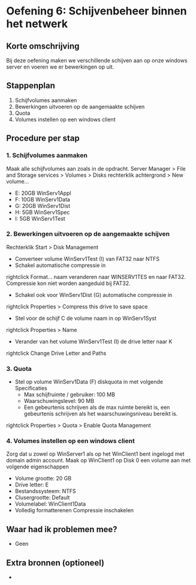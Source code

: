 # Oefening 6: Schijvenbeheer binnen het netwerk

## Korte omschrijving

Bij deze oefening maken we verschillende schijven aan op onze windows server en voeren we er bewerkingen op uit. 

## Stappenplan

1. Schijfvolumes aanmaken
2. Bewerkingen uitvoeren op de aangemaakte schijven
3. Quota
4. Volumes instellen op een windows client

## Procedure per stap

### 1. Schijfvolumes aanmaken

Maak alle schijfvolumes aan zoals in de opdracht. Server Manager > File and Storage services > Volumes > Disks rechterklik achtergrond > New volume... 

- E: 20GB WinServ1Appl
- F: 10GB WinServ1Data
- G: 20GB WinServ1Dist
- H: 5GB WinServ1Spec
- I: 5GB WinServ1Test

### 2. Bewerkingen uitvoeren op de aangemaakte schijven

Rechterklik Start > Disk Management

- Converteer volume WinServ1Test (I) van FAT32 naar NTFS
- Schakel automatische compressie in

rightclick Format... naam veranderen naar WINSERV1TES en naar FAT32. Compressie kon niet worden aangeduid bij FAT32. 

- Schakel ook voor WinServ1Dist (G) automatische compressie in

rightclick Properties > Compress this drive to save space

- Stel voor de schijf C de volume naam in op WinServ1Syst

rightclick Properties > Name

- Verander van het volume WinServ1Test (I) de drive letter naar K

rightclick Change Drive Letter and Paths

### 3. Quota

- Stel op volume WinServ1Data (F) diskquota in met volgende Specificaties
    - Max schijfruimte / gebruiker: 100 MB
    - Waarschuwingslevel: 90 MB
    - Een gebeurtenis schrijven als de max ruimte bereikt is, een gebeurtenis schrijven als het waarschuwingsniveau bereikt is.

rightclick Properties > Quota > Enable Quota Management

### 4. Volumes instellen op een windows client

Zorg dat u zowel op WinServer1 als op het WinClient1 bent ingelogd met domain admin account. Maak op WinClient1 op Disk 0 een volume aan met volgende eigenschappen
- Volume grootte: 20 GB
- Drive letter: E
- Bestandssysteem: NTFS
- Clusergrootte: Default
- Volumelabel: WinClient1Data
- Volledig formatterenen Compressie inschakelen

## Waar had ik problemen mee?

- Geen

## Extra bronnen (optioneel)

- 